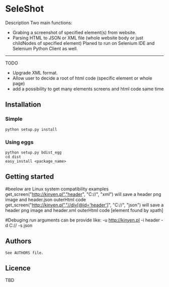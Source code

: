 SeleShot
====================

Description
Two main functions:
- Grabing a screenshot of specified element(s) from website.
- Parsing HTML to JSON or XML file (whole website body or just childNodes of specified element)
Planed to run on Selenium IDE and Selenium Python Client as well.

-----------

TODO
- Upgrade XML format.
- Allow user to decide a root of html code (specific element or whole page)
- add a possibility to get many elements screens and html code same time

Installation
------------

### Simple

    python setup.py install

### Using eggs

    python setup.py bdist_egg
    cd dist
    easy_install <package_name>

Getting started
---------------

#beelow  are Linux system compatibility examples
get_screen("http://kinyen.pl","header", "C://", "xml") will save a header png image and header.json outerHtml code
get_screen("http://kinyen.pl","//div[@id='header']", "C://", "json") will save a header png image and header.xml outerHtml code [element found by xpath]

#Debuging run arguments can be provide like:
-u http://kinyen.pl -i header -d C:// -s json

Authors
-------

    See AUTHORS file.

Licence
-------

TBD
